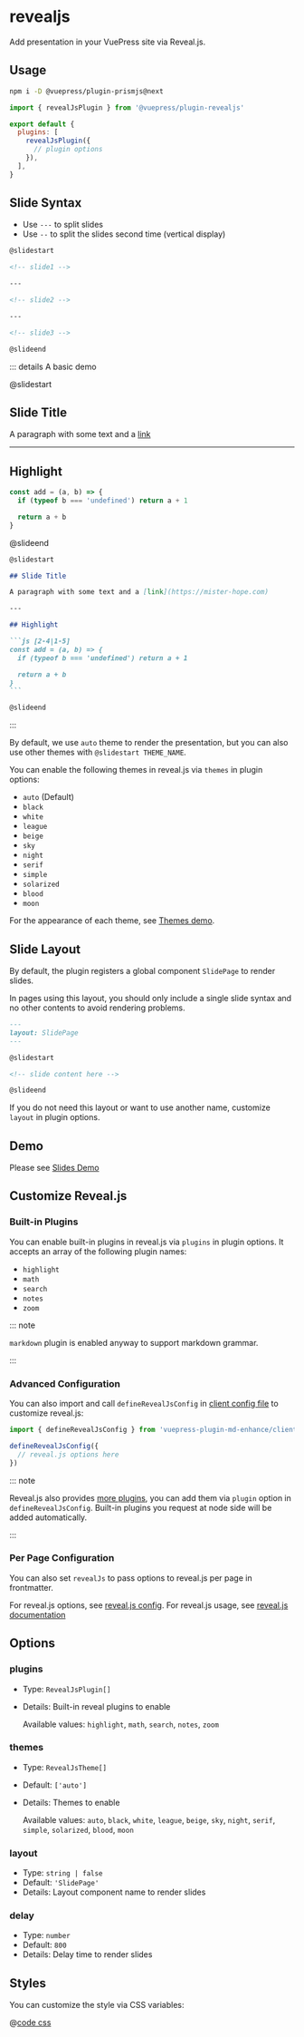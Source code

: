 # revealjs

<NpmBadge package="@vuepress/plugin-revealjs" />

Add presentation in your VuePress site via Reveal.js.

<!-- more -->

## Usage

```bash
npm i -D @vuepress/plugin-prismjs@next
```

```js {7} title=".vuepress/config.js"
import { revealJsPlugin } from '@vuepress/plugin-revealjs'

export default {
  plugins: [
    revealJsPlugin({
      // plugin options
    }),
  ],
}
```

## Slide Syntax

- Use `---` to split slides
- Use `--` to split the slides second time (vertical display)

```md
@slidestart

<!-- slide1 -->

---

<!-- slide2 -->

---

<!-- slide3 -->

@slideend
```

::: details A basic demo

@slidestart

## Slide Title

A paragraph with some text and a [link](https://mister-hope.com)

---

## Highlight

```js [2-4|1-5]
const add = (a, b) => {
  if (typeof b === 'undefined') return a + 1

  return a + b
}
```

@slideend

````md
@slidestart

## Slide Title

A paragraph with some text and a [link](https://mister-hope.com)

---

## Highlight

```js [2-4|1-5]
const add = (a, b) => {
  if (typeof b === 'undefined') return a + 1

  return a + b
}
```

@slideend
````

:::

By default, we use `auto` theme to render the presentation, but you can also use other themes with `@slidestart THEME_NAME`.

You can enable the following themes in reveal.js via `themes` in plugin options:

- `auto` (Default)
- `black`
- `white`
- `league`
- `beige`
- `sky`
- `night`
- `serif`
- `simple`
- `solarized`
- `blood`
- `moon`

For the appearance of each theme, see [Themes demo](themes.md).

## Slide Layout

By default, the plugin registers a global component `SlidePage` to render slides.

In pages using this layout, you should only include a single slide syntax and no other contents to avoid rendering problems.

```md
---
layout: SlidePage
---

@slidestart

<!-- slide content here -->

@slideend
```

If you do not need this layout or want to use another name, customize `layout` in plugin options.

## Demo

Please see [Slides Demo](demo.md)

## Customize Reveal.js

### Built-in Plugins

You can enable built-in plugins in reveal.js via `plugins` in plugin options. It accepts an array of the following plugin names:

- `highlight`
- `math`
- `search`
- `notes`
- `zoom`

::: note

`markdown` plugin is enabled anyway to support markdown grammar.

:::

### Advanced Configuration

You can also import and call `defineRevealJsConfig` in [client config file][client-config] to customize reveal.js:

```js title=".vuepress/client.js"
import { defineRevealJsConfig } from 'vuepress-plugin-md-enhance/client'

defineRevealJsConfig({
  // reveal.js options here
})
```

::: note

Reveal.js also provides [more plugins](https://github.com/hakimel/reveal.js/wiki/Plugins,-Tools-and-Hardware), you can add them via `plugin` option in `defineRevealJsConfig`. Built-in plugins you request at node side will be added automatically.

:::

### Per Page Configuration

You can also set `revealJs` to pass options to reveal.js per page in frontmatter.

For reveal.js options, see [reveal.js config](https://revealjs.com/config/). For reveal.js usage, see [reveal.js documentation](https://revealjs.com/)

## Options

### plugins

- Type: `RevealJsPlugin[]`
- Details: Built-in reveal plugins to enable

  Available values: `highlight`, `math`, `search`, `notes`, `zoom`

### themes

- Type: `RevealJsTheme[]`
- Default: `['auto']`
- Details: Themes to enable

  Available values: `auto`, `black`, `white`, `league`, `beige`, `sky`, `night`, `serif`, `simple`, `solarized`, `blood`, `moon`

### layout

- Type: `string | false`
- Default: `'SlidePage'`
- Details: Layout component name to render slides

### delay

- Type: `number`
- Default: `800`
- Details: Delay time to render slides

## Styles

You can customize the style via CSS variables:

@[code css](@vuepress/plugin-revealjs/src/client/styles/vars.css)

[client-config]: https://vuejs.press/guide/configuration.html#client-config-file
